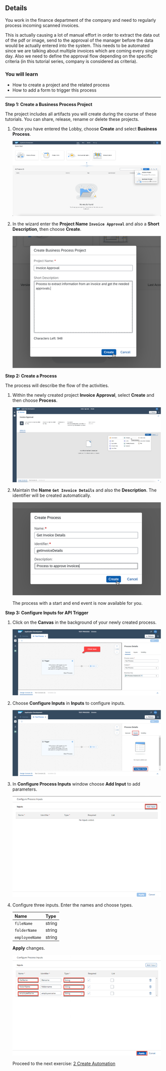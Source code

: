 ## Details
You work in the finance department of the company and need to regularly process incoming scanned invoices.

This is actually causing a lot of manual effort in order to extract the data out of the pdf or image, send to the approval of the manager before the data would be actually entered into the system.
This needs to be automated since we are talking about multiple invoices which are coming every single day. Also we need to define the approval flow depending on the specific criteria (in this tutorial series, company is considered as criteria).

### You will learn
  - How to create a project and the related process
  - How to add a form to trigger this process

---

**Step 1: Create a Business Process Project**

   The project includes all artifacts you will create during the course of these tutorials. You can share, release, rename or delete these projects.

1. Once you have entered the Lobby, choose **Create** and select **Business Process**.

    ![Create Business Process Project](01.png)

2. In the wizard enter the **Project Name** **`Invoice Approval`** and also a **Short Description**, then choose **Create**.

    ![Define Business Process Project](02.png)

**Step 2: Create a Process**

   The process will describe the flow of the activities.

1. Within the newly created project **Invoice Approval**, select **Create** and then choose **Process**.

    ![Create Process](03.png)

2. Maintain the **Name** **`Get Invoice Details`** and also the **Description**. The identifier will be created automatically.

    ![Maintain Process Name](03a.png)

    The process with a start and end event is now available for you.


**Step 3: Configure Inputs for API Trigger**

1. Click on the **Canvas** in the background of your newly created process.

    ![Canvas](API1.png)

3. Choose **Configure Inputs** in **Inputs** to configure inputs.

    ![Inputs](API2.png)

3. In **Configure Process Inputs** window choose **Add Input** to add parameters.

    ![Add Inputs](1001.png)

4. Configure three inputs. Enter the names and choose types.

    |  **Name**    | **Type**
    |  :------------- | :-------------
    |  `fileName`       | string
    |  `folderName`     | string
    |  `employeeName`   | string

    **Apply** changes.

    ![Add Inputs](1002.png)

    Proceed to the next exercise: [2 Create Automation](https://github.com/SAP-samples/process-automation-enablement/tree/main/Workshops/LCNC_Roadshow/SAP%20Process%20Automation/2%20Create%20Automation/spa-dox-create-automation.md)